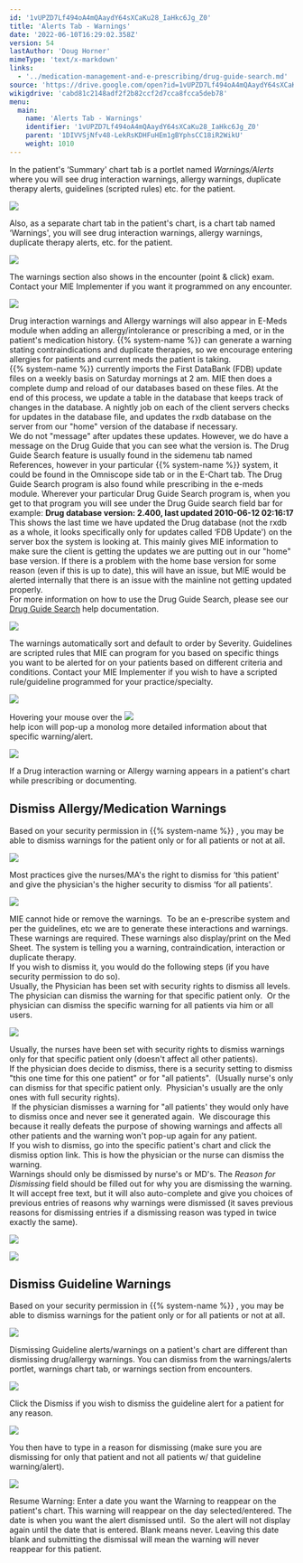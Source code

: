 ```yaml
---
id: '1vUPZD7Lf494oA4mQAaydY64sXCaKu28_IaHkc6Jg_Z0'
title: 'Alerts Tab - Warnings'
date: '2022-06-10T16:29:02.358Z'
version: 54
lastAuthor: 'Doug Horner'
mimeType: 'text/x-markdown'
links:
  - '../medication-management-and-e-prescribing/drug-guide-search.md'
source: 'https://drive.google.com/open?id=1vUPZD7Lf494oA4mQAaydY64sXCaKu28_IaHkc6Jg_Z0'
wikigdrive: 'cabd81c2148adf2f2b82ccf2d7cca8fcca5deb78'
menu:
  main:
    name: 'Alerts Tab - Warnings'
    identifier: '1vUPZD7Lf494oA4mQAaydY64sXCaKu28_IaHkc6Jg_Z0'
    parent: '1DIVVSjNfv48-LekRsKDHFuHEm1gBYphsCC18iR2WikU'
    weight: 1010
---
```

In the patient's ‘Summary' chart tab is a portlet named *Warnings/Alerts* where you will see drug interaction warnings, allergy warnings, duplicate therapy alerts, guidelines (scripted rules) etc. for the patient.
  
![](../alerts-tab-warnings.assets/10000000000001BB000000F5CA0B5C9044D46272.png)  

Also, as a separate chart tab in the patient's chart, is a chart tab named ‘Warnings', you will see drug interaction warnings, allergy warnings, duplicate therapy alerts, etc. for the patient.
  
![](../alerts-tab-warnings.assets/100000000000038A0000020A63F8B6A4131A498C.png)  

The warnings section also shows in the encounter (point & click) exam. Contact your MIE Implementer if you want it programmed on any encounter.
  
![](../alerts-tab-warnings.assets/1000000000000341000001FF0557C97948108FC6.jpg)  

Drug interaction warnings and Allergy warnings will also appear in E-Meds module when adding an allergy/intolerance or prescribing a med, or in the patient's medication history. {{% system-name %}} can generate a warning stating contraindications and duplicate therapies, so we encourage entering allergies for patients and current meds the patient is taking.  
{{% system-name %}} currently imports the First DataBank (FDB) update files on a weekly basis on Saturday mornings at 2 am. MIE then does a complete dump and reload of our databases based on these files. At the end of this process, we update a table in the database that keeps track of changes in the database. A nightly job on each of the client servers checks for updates in the database file, and updates the rxdb database on the server from our "home" version of the database if necessary.  
We do not "message" after updates these updates. However, we do have a message on the Drug Guide that you can see what the version is. The Drug Guide Search feature is usually found in the sidemenu tab named References, however in your particular {{% system-name %}} system, it could be found in the Omniscope side tab or in the E-Chart tab. The Drug Guide Search program is also found while prescribing in the e-meds module. Wherever your particular Drug Guide Search program is, when you get to that program you will see under the Drug Guide search field bar for example: **Drug database version: 2.400, last updated 2010-06-12 02:16:17**  
This shows the last time we have updated the Drug database (not the rxdb as a whole, it looks specifically only for updates called ‘FDB Update') on the server box the system is looking at. This mainly gives MIE information to make sure the client is getting the updates we are putting out in our "home" base version. If there is a problem with the home base version for some reason (even if this is up to date), this will have an issue, but MIE would be alerted internally that there is an issue with the mainline not getting updated properly.  
For more information on how to use the Drug Guide Search, please see our [Drug Guide Search](../medication-management-and-e-prescribing/drug-guide-search.md) help documentation.
  
![](../alerts-tab-warnings.assets/100000000000034600000194CA745C51393E155E.png)  

The warnings automatically sort and default to order by Severity. Guidelines are scripted rules that MIE can program for you based on specific things you want to be alerted for on your patients based on different criteria and conditions. Contact your MIE Implementer if you wish to have a scripted rule/guideline programmed for your practice/specialty.
  
![](../alerts-tab-warnings.assets/100000000000038A0000020A63F8B6A4131A498C.png)  

  
Hovering your mouse over the ![](../alerts-tab-warnings.assets/1000020100000001000000014C77D75F6DC67A52.png)  
 help icon will pop-up a monolog more detailed information about that specific warning/alert.
  
![](../alerts-tab-warnings.assets/100000000000037500000117840E8BCF3ADF313F.png)  

If a Drug interaction warning or Allergy warning appears in a patient's chart while prescribing or documenting.
  
## Dismiss Allergy/Medication Warnings  
  
Based on your security permission in {{% system-name %}} , you may be able to dismiss warnings for the patient only or for all patients or not at all.
  
![](../alerts-tab-warnings.assets/100000000000010200000060C45D9D5AF95850EC.png)  

Most practices give the nurses/MA's the right to dismiss for ‘this patient' and give the physician's the higher security to dismiss ‘for all patients'.
  
![](../alerts-tab-warnings.assets/100000000000038A0000020A63F8B6A4131A498C.png)  

MIE cannot hide or remove the warnings.  To be an e-prescribe system and per the guidelines, etc we are to generate these interactions and warnings.  These warnings are required. These warnings also display/print on the Med Sheet. The system is telling you a warning, contraindication, interaction or duplicate therapy.  
If you wish to dismiss it, you would do the following steps (if you have security permission to do so).  
Usually, the Physician has been set with security rights to dismiss all levels.  The physician can dismiss the warning for that specific patient only.  Or the physician can dismiss the specific warning for all patients via him or all users.
  
![](../alerts-tab-warnings.assets/10000000000002CA000001488526CC8FDEEF52B4.jpg)  

Usually, the nurses have been set with security rights to dismiss warnings only for that specific patient only (doesn't affect all other patients).  
If the physician does decide to dismiss, there is a security setting to dismiss "this one time for this one patient" or for "all patients".  (Usually nurse's only can dismiss for that specific patient only.  Physician's usually are the only ones with full security rights).  
 If the physician dismisses a warning for "all patients' they would only have to dismiss once and never see it generated again.  We discourage this because it really defeats the purpose of showing warnings and affects all other patients and the warning won't pop-up again for any patient.  
If you wish to dismiss, go into the specific patient's chart and click the dismiss option link. This is how the physician or the nurse can dismiss the warning.  
Warnings should only be dismissed by nurse's or MD's. The *Reason for Dismissing* field should be filled out for why you are dismissing the warning. It will accept free text, but it will also auto-complete and give you choices of previous entries of reasons why warnings were dismissed (it saves previous reasons for dismissing entries if a dismissing reason was typed in twice exactly the same).
  
![](../alerts-tab-warnings.assets/10000000000001BB000000F5CA0B5C9044D46272.png)  

  
![](../alerts-tab-warnings.assets/10000000000003590000011CC3F8FC7FD761302E.png)  

  
## Dismiss Guideline Warnings  
  
Based on your security permission in {{% system-name %}} , you may be able to dismiss warnings for the patient only or for all patients or not at all.
  
![](../alerts-tab-warnings.assets/100000000000010200000060C45D9D5AF95850EC.png)  

Dismissing Guideline alerts/warnings on a patient's chart are different than dismissing drug/allergy warnings. You can dismiss from the warnings/alerts portlet, warnings chart tab, or warnings section from encounters.
  
![](../alerts-tab-warnings.assets/10000000000001BB000000F5CA0B5C9044D46272.png)  

Click the Dismiss if you wish to dismiss the guideline alert for a patient for any reason.
  
![](../alerts-tab-warnings.assets/10000000000002A000000054F2A5B69DE9139C5B.jpg)  

You then have to type in a reason for dismissing (make sure you are dismissing for only that patient and not all patients w/ that guideline warning/alert).
  
![](../alerts-tab-warnings.assets/10000000000002A0000000A8003D248BF2AC9076.jpg)  

Resume Warning: Enter a date you want the Warning to reappear on the patient's chart. This warning will reappear on the day selected/entered. The date is when you want the alert dismissed until.  So the alert will not display again until the date that is entered. Blank means never. Leaving this date blank and submitting the dismissal will mean the warning will never reappear for this patient.
